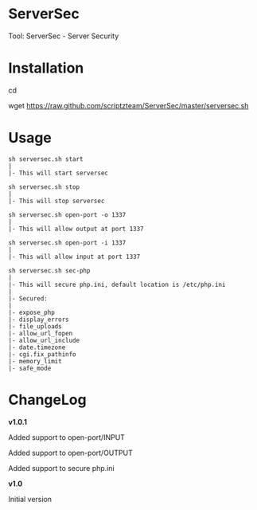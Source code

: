 ServerSec
=========

Tool: ServerSec - Server Security


Installation
=========
cd

wget https://raw.github.com/scriptzteam/ServerSec/master/serversec.sh


Usage
=========
```
sh serversec.sh start
|
|- This will start serversec

sh serversec.sh stop
|
|- This will stop serversec

sh serversec.sh open-port -o 1337
|
|- This will allow output at port 1337

sh serversec.sh open-port -i 1337
|
|- This will allow input at port 1337

sh serversec.sh sec-php
|
|- This will secure php.ini, default location is /etc/php.ini
|
|- Secured:
|
|- expose_php
|- display_errors
|- file_uploads
|- allow_url_fopen
|- allow_url_include
|- date.timezone
|- cgi.fix_pathinfo
|- memory_limit
|- safe_mode
```

ChangeLog
=========
**v1.0.1**

Added support to open-port/INPUT

Added support to open-port/OUTPUT

Added support to secure php.ini


**v1.0**

Initial version
